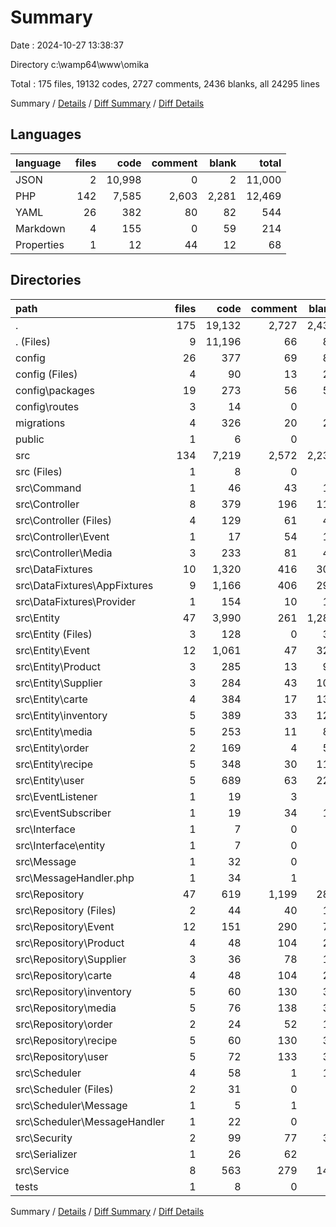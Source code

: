 # Summary

Date : 2024-10-27 13:38:37

Directory c:\\wamp64\\www\\omika

Total : 175 files,  19132 codes, 2727 comments, 2436 blanks, all 24295 lines

Summary / [Details](details.md) / [Diff Summary](diff.md) / [Diff Details](diff-details.md)

## Languages
| language | files | code | comment | blank | total |
| :--- | ---: | ---: | ---: | ---: | ---: |
| JSON | 2 | 10,998 | 0 | 2 | 11,000 |
| PHP | 142 | 7,585 | 2,603 | 2,281 | 12,469 |
| YAML | 26 | 382 | 80 | 82 | 544 |
| Markdown | 4 | 155 | 0 | 59 | 214 |
| Properties | 1 | 12 | 44 | 12 | 68 |

## Directories
| path | files | code | comment | blank | total |
| :--- | ---: | ---: | ---: | ---: | ---: |
| . | 175 | 19,132 | 2,727 | 2,436 | 24,295 |
| . (Files) | 9 | 11,196 | 66 | 81 | 11,343 |
| config | 26 | 377 | 69 | 80 | 526 |
| config (Files) | 4 | 90 | 13 | 21 | 124 |
| config\\packages | 19 | 273 | 56 | 55 | 384 |
| config\\routes | 3 | 14 | 0 | 4 | 18 |
| migrations | 4 | 326 | 20 | 28 | 374 |
| public | 1 | 6 | 0 | 4 | 10 |
| src | 134 | 7,219 | 2,572 | 2,239 | 12,030 |
| src (Files) | 1 | 8 | 0 | 4 | 12 |
| src\\Command | 1 | 46 | 43 | 12 | 101 |
| src\\Controller | 8 | 379 | 196 | 113 | 688 |
| src\\Controller (Files) | 4 | 129 | 61 | 45 | 235 |
| src\\Controller\\Event | 1 | 17 | 54 | 19 | 90 |
| src\\Controller\\Media | 3 | 233 | 81 | 49 | 363 |
| src\\DataFixtures | 10 | 1,320 | 416 | 307 | 2,043 |
| src\\DataFixtures\\AppFixtures | 9 | 1,166 | 406 | 290 | 1,862 |
| src\\DataFixtures\\Provider | 1 | 154 | 10 | 17 | 181 |
| src\\Entity | 47 | 3,990 | 261 | 1,287 | 5,538 |
| src\\Entity (Files) | 3 | 128 | 0 | 36 | 164 |
| src\\Entity\\Event | 12 | 1,061 | 47 | 326 | 1,434 |
| src\\Entity\\Product | 3 | 285 | 13 | 96 | 394 |
| src\\Entity\\Supplier | 3 | 284 | 43 | 104 | 431 |
| src\\Entity\\carte | 4 | 384 | 17 | 131 | 532 |
| src\\Entity\\inventory | 5 | 389 | 33 | 123 | 545 |
| src\\Entity\\media | 5 | 253 | 11 | 85 | 349 |
| src\\Entity\\order | 2 | 169 | 4 | 53 | 226 |
| src\\Entity\\recipe | 5 | 348 | 30 | 112 | 490 |
| src\\Entity\\user | 5 | 689 | 63 | 221 | 973 |
| src\\EventListener | 1 | 19 | 3 | 4 | 26 |
| src\\EventSubscriber | 1 | 19 | 34 | 10 | 63 |
| src\\Interface | 1 | 7 | 0 | 3 | 10 |
| src\\Interface\\entity | 1 | 7 | 0 | 3 | 10 |
| src\\Message | 1 | 32 | 0 | 8 | 40 |
| src\\MessageHandler.php | 1 | 34 | 1 | 7 | 42 |
| src\\Repository | 47 | 619 | 1,199 | 284 | 2,102 |
| src\\Repository (Files) | 2 | 44 | 40 | 12 | 96 |
| src\\Repository\\Event | 12 | 151 | 290 | 72 | 513 |
| src\\Repository\\Product | 4 | 48 | 104 | 24 | 176 |
| src\\Repository\\Supplier | 3 | 36 | 78 | 18 | 132 |
| src\\Repository\\carte | 4 | 48 | 104 | 24 | 176 |
| src\\Repository\\inventory | 5 | 60 | 130 | 30 | 220 |
| src\\Repository\\media | 5 | 76 | 138 | 30 | 244 |
| src\\Repository\\order | 2 | 24 | 52 | 12 | 88 |
| src\\Repository\\recipe | 5 | 60 | 130 | 30 | 220 |
| src\\Repository\\user | 5 | 72 | 133 | 32 | 237 |
| src\\Scheduler | 4 | 58 | 1 | 17 | 76 |
| src\\Scheduler (Files) | 2 | 31 | 0 | 6 | 37 |
| src\\Scheduler\\Message | 1 | 5 | 1 | 4 | 10 |
| src\\Scheduler\\MessageHandler | 1 | 22 | 0 | 7 | 29 |
| src\\Security | 2 | 99 | 77 | 34 | 210 |
| src\\Serializer | 1 | 26 | 62 | 8 | 96 |
| src\\Service | 8 | 563 | 279 | 141 | 983 |
| tests | 1 | 8 | 0 | 4 | 12 |

Summary / [Details](details.md) / [Diff Summary](diff.md) / [Diff Details](diff-details.md)